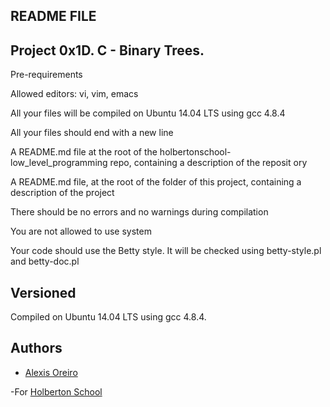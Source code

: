 ## README FILE


## Project 0x1D. C - Binary Trees.


Pre-requirements 

Allowed editors: vi, vim, emacs

All your files will be compiled on Ubuntu 14.04 LTS using gcc 4.8.4

All your files should end with a new line

A README.md file at the root of the holbertonschool-low_level_programming repo, containing a description of the reposit
ory

A README.md file, at the root of the folder of this project, containing a description of the project

There should be no errors and no warnings during compilation

You are not allowed to use system

Your code should use the Betty style. It will be checked using betty-style.pl and betty-doc.pl


## Versioned 


Compiled on Ubuntu 14.04 LTS using gcc 4.8.4.


## Authors 


- [Alexis Oreiro](https://github.com/alexoreiro)

-For [Holberton School](https://www.holbertonschool.com/uy)